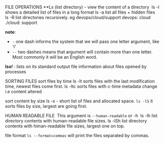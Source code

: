 FILE OPERATIONS 
**Ls  (list directory) - view the content of a directory 
ls -l shows a detailed list of files in a long format
ls -a list all files + hidden files 
ls -R list directories recursively. eg devops/cloud/support
devops:
cloud
./cloud:
support

**note**:
- `-` one dash informs the system that we will pass one letter argument, like 'l'
- `--` two dashes means that argument will contain more than one letter. Most commonly it will be an English word.

**lso**f : lists on its standard output file information about files opened  by  processes

SORTING FILES 
sort files by time
ls -lt   sorts files with the last modification time, newest files come first.
ls -ltc  sorts files with c-time metadata change i.e content altered  

sort content by size
ls -s - short list of files and allocated space.
`ls -lS` it sorts files by size, largest are going first.

HUMAN READABLE FILE
 This argument is `--human-readable` or -h
 ls -lh  list directory contents with human-readable file sizes.
ls -lSh list directory contents with himan-readable file sizes, largest one on top.

file format
`ls --format=commas` will print the files separated by commas.
